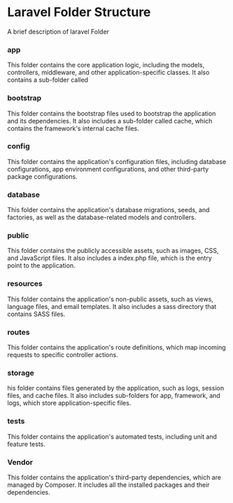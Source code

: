 
# Laravel Folder Structure

A brief description of laravel Folder

### app
This folder contains the core application logic, including the models, controllers, middleware, and other application-specific classes. It also contains a sub-folder called 
### bootstrap
This folder contains the bootstrap files used to bootstrap the application and its dependencies. It also includes a sub-folder called cache, which contains the framework's internal cache files.
### config
This folder contains the application's configuration files, including database configurations, app environment configurations, and other third-party package configurations.
### database
This folder contains the application's database migrations, seeds, and factories, as well as the database-related models and controllers.
### public
This folder contains the publicly accessible assets, such as images, CSS, and JavaScript files. It also includes a index.php file, which is the entry point to the application.
### resources
This folder contains the application's non-public assets, such as views, language files, and email templates. It also includes a sass directory that contains SASS files.
### routes
This folder contains the application's route definitions, which map incoming requests to specific controller actions.
### storage
his folder contains files generated by the application, such as logs, session files, and cache files. It also includes sub-folders for app, framework, and logs, which store application-specific files.
### tests
This folder contains the application's automated tests, including unit and feature tests.
### Vendor
This folder contains the application's third-party dependencies, which are managed by Composer. It includes all the installed packages and their dependencies.